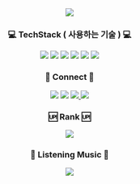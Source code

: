 <div align="center">
<img src="https://capsule-render.vercel.app/api?type=rounded&color=gradient&height=150&section=header&text=Hong%27s%20Github&fontSize=90&animation=fadeIn&fontAlignY=55" />
  <h3>💻 TechStack ( 사용하는 기술 ) 💻</h3>
  <img src="https://img.shields.io/badge/html5-%23E34F26.svg?style=for-the-badge&logo=html5&logoColor=white" />
  <img src="https://img.shields.io/badge/css-1572B6?style=for-the-badge&logo=CSS3&logoColor=white" />
  <img src="https://img.shields.io/badge/SASS-hotpink.svg?style=for-the-badge&logo=SASS&logoColor=white" />
  <img src="https://img.shields.io/badge/javascript-%23323330.svg?style=for-the-badge&logo=javascript&logoColor=%23F7DF1E" />
  <img src="https://img.shields.io/badge/vue.js-%2335495e.svg?style=for-the-badge&logo=vuedotjs&logoColor=%234FC08D" />
  <img src="https://img.shields.io/badge/python-3670A0?style=for-the-badge&logo=python&logoColor=ffdd54" />
<!--   <img src="https://img.shields.io/badge/node.js-6DA55F?style=for-the-badge&logo=node.js&logoColor=white" /> -->
  
  <h3>📲 Connect 📲</h3>
  <a href="https://blog.naver.com/backdev_hong"><img src="https://img.shields.io/badge/naverblog-03C75A?style=for-the-badge&logo=naver&logoColor=white" /></a>
  <a href="https://velog.io/@fulldev_hong"><img src="https://img.shields.io/badge/velog-20C997?style=for-the-badge&logo=velog&logoColor=white" /></a>
  <a href="https://www.instagram.com/ghddlstjd0704"><img src="https://img.shields.io/badge/instagram-E4405F?style=for-the-badge&logo=instagram&logoColor=white">
  <a href="https://programmers.co.kr/pr/ghddls0704"><img src="https://img.shields.io/badge/programmers-00B0D8?style=for-the-badge&logo=Probot&logoColor=white" /></a>
    
  <h3>🆙 Rank 🆙</h3>
  <a href="https://opgc.me/#/users/backdevhong" target="_blank"><img src="https://api.opgc.me/githubs/users/backdevhong/tag/?theme=basic" /></a>
    
  <h3>🎵 Listening Music 🎵</h3>
  <a href="https://spotify-github-profile.vercel.app/api/view?uid=af7rfp109ho642nlx5cb5shaw&redirect=true"><img src="https://spotify-github-profile.vercel.app/api/view?uid=af7rfp109ho642nlx5cb5shaw&cover_image=false&theme=default&bar_color_cover=true&bar_color=00ff6e" /></a>
</div>
